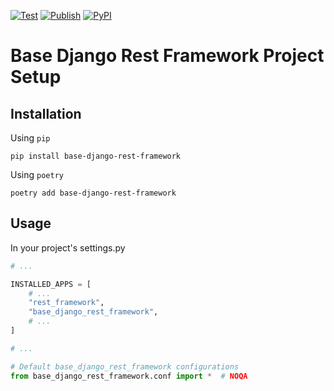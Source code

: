 [![Test](https://github.com/evnskc/base-django-rest-framework/actions/workflows/test.yml/badge.svg)](https://github.com/evnskc/base-django-rest-framework/actions/workflows/test.yml)
[![Publish](https://github.com/evnskc/base-django-rest-framework/actions/workflows/publish.yml/badge.svg)](https://github.com/evnskc/base-django-rest-framework/actions/workflows/publish.yml)
[![PyPI](https://img.shields.io/pypi/v/base-django-rest-framework)](https://pypi.org/project/base-django-rest-framework/)

# Base Django Rest Framework Project Setup

## Installation

Using ```pip```

```commandline
pip install base-django-rest-framework
```

Using ```poetry```

```commandline
poetry add base-django-rest-framework
```

## Usage

In your project's settings.py

```python
# ...

INSTALLED_APPS = [
    # ...
    "rest_framework",
    "base_django_rest_framework",
    # ...
]

# ...

# Default base_django_rest_framework configurations
from base_django_rest_framework.conf import *  # NOQA
```